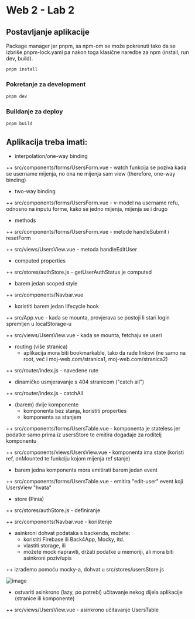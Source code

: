 # Web 2 - Lab 2

## Postavljanje aplikacije

Package manager jer pnpm, sa npm-om se može pokrenuti tako da se izbriše pnpm-lock.yaml pa nakon toga klasične naredbe za npm (install, run dev, build).

```sh
pnpm install
```

### Pokretanje za development

```sh
pnpm dev
```

### Buildanje za deploy

```sh
pnpm build
```

## Aplikacija treba imati:

- interpolation/one-way binding

++ src/components/forms/UsersForm.vue - watch funkcija se poziva kada se username mijenja, no ona ne mijenja sam view (therefore, one-way binding)

- two-way binding

++ src/components/forms/UsersForm.vue - v-model na username refu, odnosno na inputu forme, kako se jedno mijenja, mijenja se i drugo

- methods

++ src/components/forms/UsersForm.vue - metode handleSubmit i resetForm

++ src/views/UsersView.vue - metoda handleEditUser

- computed properties

++ src/stores/authStore.js - getUserAuthStatus je computed

- barem jedan scoped style

++ src/components/Navbar.vue

- koristiti barem jedan lifecycle hook

++ src/App.vue - kada se mounta, provjerava se postoji li stari login spremljen u localStorage-u

++ src/views/UsersView.vue - kada se mounta, fetchaju se useri

- routing (više stranica)
  - aplikacija mora biti bookmarkable, tako da rade linkovi (ne samo na root, već i moj-web.com/stranica1, moj-web.com/stranica2)

++ src/router/index.js - navedene rute

 - dinamičko usmjeravanje s 404 stranicom ("catch all")

++ src/router/index.js - catchAll

- (barem) dvije komponente
  - komponenta bez stanja, koristiti properties
  - komponenta sa stanjem

++ src/components/forms/UsersTable.vue - komponenta je stateless jer podatke samo prima iz usersStore te emitira događaje za roditelj komponentu

++ src/components/views/UsersView.vue - komponenta ima state (koristi ref, onMounted te funkciju kojom mijenja ref stanje)

- barem jedna komponenta mora emitirati barem jedan event

++ src/components/forms/UsersTable.vue - emitira "edit-user" event koji UsersView "hvata"

- store (Pinia)

++ src/stores/authStore.js - definiranje

++ src/components/Navbar.vue - korištenje

- asinkroni dohvat podataka s backenda, možete:
  - koristiti Firebase ili Back4App, Mocky, itd.
  - vlastiti storage, ili
  - možete mock napraviti, držati podatke u memoriji, ali mora biti asinkroni poziv/upis

++ izrađemo pomoću mocky-a, dohvat u src/stores/usersStore.js

![image](https://github.com/user-attachments/assets/ed967da4-8ad3-4e9c-9781-317166794ba8)


- ostvariti asinkrono (lazy, po potrebi) učitavanje nekog dijela aplikacije (stranice ili komponente)

++ src/views/UsersView.vue - asinkrono učitavanje UsersTable

